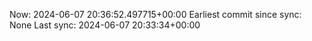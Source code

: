Now: 2024-06-07 20:36:52.497715+00:00 Earliest commit since sync: None Last sync: 2024-06-07 20:33:34+00:00
